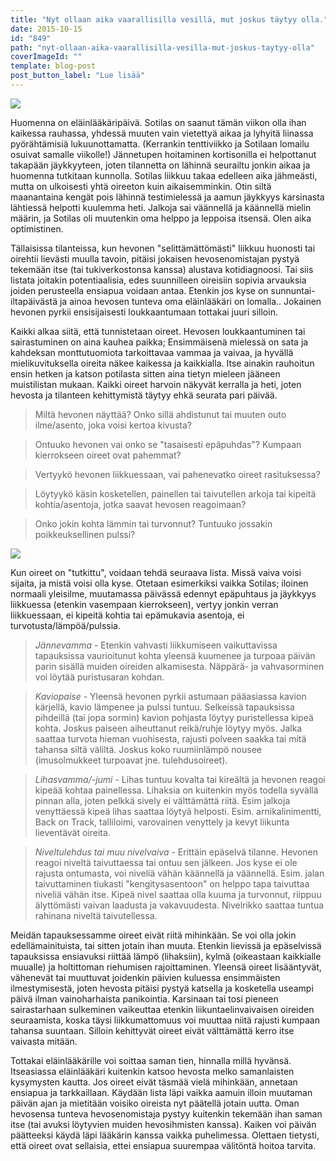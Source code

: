 ```yaml
---
title: "Nyt ollaan aika vaarallisilla vesillä, mut joskus täytyy olla."
date: 2015-10-15
id: "849"
path: "nyt-ollaan-aika-vaarallisilla-vesilla-mut-joskus-taytyy-olla"
coverImageId: ""
template: blog-post
post_button_label: "Lue lisää"
---
```


[![](/images/IMG_1916_.jpg)](http://4.bp.blogspot.com/-CdKYJzal9Xs/Vh-9BIdBnPI/AAAAAAAAKSA/H-J85iR47UQ/s1600/IMG_1916_.jpg)

Huomenna on eläinlääkäripäivä. Sotilas on saanut tämän viikon olla ihan kaikessa rauhassa, yhdessä muuten vain vietettyä aikaa ja lyhyitä liinassa pyörähtämisiä lukuunottamatta. (Kerrankin tenttiviikko ja Sotilaan lomailu osuivat samalle viikolle!) Jännetupen hoitaminen kortisonilla ei helpottanut takapään jäykkyyteen, joten tilannetta on lähinnä seurailtu jonkin aikaa ja huomenna tutkitaan kunnolla. Sotilas liikkuu takaa edelleen aika jähmeästi, mutta on ulkoisesti yhtä oireeton kuin aikaisemminkin. Otin siltä maanantaina kengät pois lähinnä testimielessä ja aamun jäykkyys karsinasta lähtiessä helpotti kuulemma heti. Jalkoja sai väännellä ja käännellä mielin määrin, ja Sotilas oli muutenkin oma helppo ja leppoisa itsensä. Olen aika optimistinen.

Tällaisissa tilanteissa, kun hevonen "selittämättömästi" liikkuu huonosti tai oirehtii lievästi muulla tavoin, pitäisi jokaisen hevosenomistajan pystyä tekemään itse (tai tukiverkostonsa kanssa) alustava kotidiagnoosi. Tai siis listata joitakin potentiaalisia, edes suunnilleen oireisiin sopivia arvauksia joiden perusteella ensiapua voidaan antaa. Etenkin jos kyse on sunnuntai-iltapäivästä ja ainoa hevosen tunteva oma eläinlääkäri on lomalla.. Jokainen hevonen pyrkii ensisijaisesti loukkaantumaan tottakai juuri silloin.

Kaikki alkaa siitä, että tunnistetaan oireet. Hevosen loukkaantuminen tai sairastuminen on aina kauhea paikka; Ensimmäisenä mielessä on sata ja kahdeksan monttutuomiota tarkoittavaa vammaa ja vaivaa, ja hyvällä mielikuvituksella oireita näkee kaikessa ja kaikkialla. Itse ainakin rauhoitun ensin hetken ja katson potilasta sitten aina tietyn mieleen jääneen muistilistan mukaan. Kaikki oireet harvoin näkyvät kerralla ja heti, joten hevosta ja tilanteen kehittymistä täytyy ehkä seurata pari päivää.

> Miltä hevonen näyttää? Onko sillä ahdistunut tai muuten outo ilme/asento, joka voisi kertoa kivusta?

> Ontuuko hevonen vai onko se "tasaisesti epäpuhdas"? Kumpaan kierrokseen oireet ovat pahemmat?

> Vertyykö hevonen liikkuessaan, vai pahenevatko oireet rasituksessa?

> Löytyykö käsin kosketellen, painellen tai taivutellen arkoja tai kipeitä kohtia/asentoja, jotka saavat hevosen reagoimaan?

> Onko jokin kohta lämmin tai turvonnut? Tuntuuko jossakin poikkeuksellinen pulssi?

[![](/images/IMG_1939_.jpg)](http://4.bp.blogspot.com/-TJ7XvkLQAoQ/Vh_RwGHxS9I/AAAAAAAAKSM/Bvc-4J5QTFg/s1600/IMG_1939_.jpg)

Kun oireet on "tutkittu", voidaan tehdä seuraava lista. Missä vaiva voisi sijaita, ja mistä voisi olla kyse. Otetaan esimerkiksi vaikka Sotilas; iloinen normaali yleisilme, muutamassa päivässä edennyt epäpuhtaus ja jäykkyys liikkuessa (etenkin vasempaan kierrokseen), vertyy jonkin verran liikkuessaan, ei kipeitä kohtia tai epämukavia asentoja, ei turvotusta/lämpöä/pulssia.

> _Jännevamma_ - Etenkin vahvasti liikkumiseen vaikuttavissa tapauksissa vaurioitunut kohta yleensä kuumenee ja turpoaa päivän parin sisällä muiden oireiden alkamisesta. Näppärä- ja vahvasorminen voi löytää puristusaran kohdan.

> _Kaviopaise_ - Yleensä hevonen pyrkii astumaan pääasiassa kavion kärjellä, kavio lämpenee ja pulssi tuntuu. Selkeissä tapauksissa pihdeillä (tai jopa sormin) kavion pohjasta löytyy puristellessa kipeä kohta. Joskus paiseen aiheuttanut reikä/ruhje löytyy myös. Jalka saattaa turvota hieman vuohisesta, rajusti polveen saakka tai mitä tahansa siltä väliltä. Joskus koko ruumiinlämpö nousee (imusolmukkeet turpoavat jne. tulehdusoireet).

> _Lihasvamma/-jumi_ - Lihas tuntuu kovalta tai kireältä ja hevonen reagoi kipeää kohtaa painellessa. Lihaksia on kuitenkin myös todella syvällä pinnan alla, joten pelkkä sively ei välttämättä riitä. Esim jalkoja venyttäessä kipeä lihas saattaa löytyä helposti. Esim. arnikalinimentti, Back on Track, talliloimi, varovainen venyttely ja kevyt liikunta lieventävät oireita.

> _Niveltulehdus tai muu nivelvaiva_ - Erittäin epäselvä tilanne. Hevonen reagoi niveltä taivuttaessa tai ontuu sen jälkeen. Jos kyse ei ole rajusta ontumasta, voi niveliä vähän käännellä ja väännellä. Esim. jalan taivuttaminen tiukasti "kengitysasentoon" on helppo tapa taivuttaa niveliä vähän itse. Kipeä nivel saattaa olla kuuma ja turvonnut, riippuu älyttömästi vaivan laadusta ja vakavuudesta. Nivelrikko saattaa tuntua rahinana niveltä taivutellessa.

Meidän tapauksessamme oireet eivät riitä mihinkään. Se voi olla jokin edellämainituista, tai sitten jotain ihan muuta. Etenkin lievissä ja epäselvissä tapauksissa ensiavuksi riittää lämpö (lihaksiin), kylmä (oikeastaan kaikkialle muualle) ja holtittoman riehumisen rajoittaminen. Yleensä oireet lisääntyvät, vähenevät tai muuttuvat joidenkin päivien kuluessa ensimmäisten ilmestymisestä, joten hevosta pitäisi pystyä katsella ja kosketella useampi päivä ilman vainoharhaista panikointia. Karsinaan tai tosi pieneen sairastarhaan sulkeminen vaikeuttaa etenkin liikuntaelinvaivaisen oireiden seuraamista, koska täysi liikkumattomuus voi muuttaa niitä rajusti kumpaan tahansa suuntaan. Silloin kehittyvät oireet eivät välttämättä kerro itse vaivasta mitään.

Tottakai eläinlääkärille voi soittaa saman tien, hinnalla millä hyvänsä. Itseasiassa eläinlääkäri kuitenkin katsoo hevosta melko samanlaisten kysymysten kautta. Jos oireet eivät täsmää vielä mihinkään, annetaan ensiapua ja tarkkaillaan. Käydään lista läpi vaikka aamuin illoin muutaman päivän ajan ja mietitään voisiko oireista nyt päätellä jotain uutta. Oman hevosensa tunteva hevosenomistaja pystyy kuitenkin tekemään ihan saman itse (tai avuksi löytyvien muiden hevosihmisten kanssa). Kaiken voi päivän päätteeksi käydä läpi lääkärin kanssa vaikka puhelimessa. Olettaen tietysti, että oireet ovat sellaisia, ettei ensiapua suurempaa välitöntä hoitoa tarvita.
